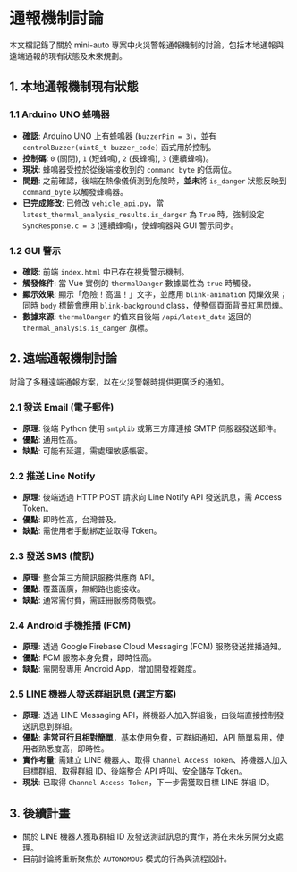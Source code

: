 # 通報機制討論

本文檔記錄了關於 mini-auto 專案中火災警報通報機制的討論，包括本地通報與遠端通報的現有狀態及未來規劃。

## 1. 本地通報機制現有狀態

### 1.1 Arduino UNO 蜂鳴器

- **確認**: Arduino UNO 上有蜂鳴器 (`buzzerPin = 3`)，並有 `controlBuzzer(uint8_t buzzer_code)` 函式用於控制。
- **控制碼**: `0` (關閉), `1` (短蜂鳴), `2` (長蜂鳴), `3` (連續蜂鳴)。
- **現狀**: 蜂鳴器受控於從後端接收到的 `command_byte` 的低兩位。
- **問題**: 之前確認，後端在熱像儀偵測到危險時，**並未**將 `is_danger` 狀態反映到 `command_byte` 以觸發蜂鳴器。
- **已完成修改**: 已修改 `vehicle_api.py`，當 `latest_thermal_analysis_results.is_danger` 為 `True` 時，強制設定 `SyncResponse.c = 3` (連續蜂鳴)，使蜂鳴器與 GUI 警示同步。

### 1.2 GUI 警示

- **確認**: 前端 `index.html` 中已存在視覺警示機制。
- **觸發條件**: 當 Vue 實例的 `thermalDanger` 數據屬性為 `true` 時觸發。
- **顯示效果**: 顯示「危險！高溫！」文字，並應用 `blink-animation` 閃爍效果；同時 `body` 標籤會應用 `blink-background` class，使整個頁面背景紅黑閃爍。
- **數據來源**: `thermalDanger` 的值來自後端 `/api/latest_data` 返回的 `thermal_analysis.is_danger` 旗標。

## 2. 遠端通報機制討論

討論了多種遠端通報方案，以在火災警報時提供更廣泛的通知。

### 2.1 發送 Email (電子郵件)

- **原理**: 後端 Python 使用 `smtplib` 或第三方庫連接 SMTP 伺服器發送郵件。
- **優點**: 通用性高。
- **缺點**: 可能有延遲，需處理敏感帳密。

### 2.2 推送 Line Notify

- **原理**: 後端透過 HTTP POST 請求向 Line Notify API 發送訊息，需 Access Token。
- **優點**: 即時性高，台灣普及。
- **缺點**: 需使用者手動綁定並取得 Token。

### 2.3 發送 SMS (簡訊)

- **原理**: 整合第三方簡訊服務供應商 API。
- **優點**: 覆蓋面廣，無網路也能接收。
- **缺點**: 通常需付費，需註冊服務商帳號。

### 2.4 Android 手機推播 (FCM)

- **原理**: 透過 Google Firebase Cloud Messaging (FCM) 服務發送推播通知。
- **優點**: FCM 服務本身免費，即時性高。
- **缺點**: 需開發專用 Android App，增加開發複雜度。

### 2.5 LINE 機器人發送群組訊息 (選定方案)

- **原理**: 透過 LINE Messaging API，將機器人加入群組後，由後端直接控制發送訊息到群組。
- **優點**: **非常可行且相對簡單**，基本使用免費，可群組通知，API 簡單易用，使用者熟悉度高，即時性。
- **實作考量**: 需建立 LINE 機器人、取得 `Channel Access Token`、將機器人加入目標群組、取得群組 ID、後端整合 API 呼叫、安全儲存 Token。
- **現狀**: 已取得 `Channel Access Token`，下一步需獲取目標 LINE 群組 ID。

## 3. 後續計畫

- 關於 LINE 機器人獲取群組 ID 及發送測試訊息的實作，將在未來另開分支處理。
- 目前討論將重新聚焦於 `AUTONOMOUS` 模式的行為與流程設計。
